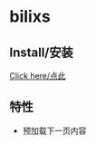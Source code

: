 # bilixs

## Install/安装

[Click here/点此](https://github.com/IronKinoko/userscripts/raw/dist/bilixs.user.js)

## 特性

- 预加载下一页内容
